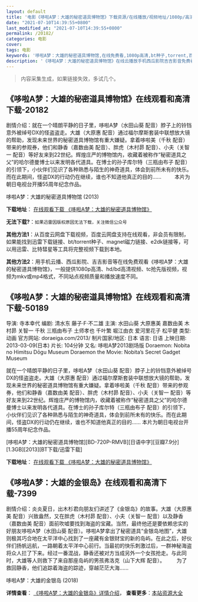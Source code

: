 ```yaml
---
layout: default
title: '电影《哆啦A梦：大雄的秘密道具博物馆》下载资源/在线播放/视频地址/1080p/高清/蓝光'
date: "2021-07-10T14:39:55+0800"
last_modified_at: "2021-07-10T14:39:55+0800"
permalink: /20182/
categories: 电影
cover:
tags: 电影
keywords: '哆啦A梦：大雄的秘密道具博物馆,在线免费看,1080p高清,bt种子,torrent,百度云盘,magnet,磁力链,迅雷下载资源'
description: '《哆啦A梦：大雄的秘密道具博物馆》在线云播放手机西瓜影院吉吉影音免费看，1080p高清bd/hd未删减完整版和tc抢先枪版，mkv/mp4格式，附带bt/torrent种子、magnet/磁力链、百度云盘、网盘资源迅雷下载链接'
---
```


>内容采集生成，如果链接失效，多试几个。


## 《哆啦A梦：大雄的秘密道具博物馆》在线观看和高清下载-20182

剧情介绍：就在一个晴朗平静的日子里，哆啦A梦（水田山葵 配音）脖子上的铃铛意外被绰号DX的怪盗盗走。大雄（大原惠 配音）通过福尔摩斯套装中联想放大镜的帮助，发现未来世界的秘密道具博物馆有重大嫌疑。拿着哆啦美（千秋 配音）带来的参观券，他们和静香（嘉数由美 配音）、胖虎（木村昴 配音）、小夫（关智一 配音）等好友来到22世纪。辉煌庄严的博物馆内，收藏着被称作“秘密道具之父”的哈尔德曼博士以来发明各代道具。在博士的孙子库尔特（三瓶由布子 配音）的引领下，小伙伴们见识了各种熟悉与陌生的神奇道具，体会到前所未有的快乐。而在此期间，怪盗DX的行动仍在继续，谁也不知道他真正的目的……  　　本片为朝日电视台开播55周年纪念作品。


哆啦A梦：大雄的秘密道具博物馆 (2013)

**下载地址**： [在线观看下载 《哆啦A梦：大雄的秘密道具博物馆》](https://www.btbtdy.me/btdy/dy1972.html) 


**无法下载?**：`如果迅雷因版权原因无法下载，关注微信公众号 `

**其他方法1**：从百度云网盘下载视频，百度云网盘支持在线观看，非会员有限制，如果能找到迅雷下载链接、bt/torrent种子、magnet磁力链接、e2dk链接等，可以用迅雷、比特彗星等工具将完整视频下载到本地。

**其他方法2**：用手机云播、西瓜影院、吉吉影音等在线免费观看《哆啦A梦：大雄的秘密道具博物馆》，一般提供1080p高清、hd/bd高清视频、tc抢先版视频，视频为mkv或mp4格式，不同站点视频质量和播放速度不同。


## 《哆啦A梦：大雄的秘密道具博物馆》在线观看和高清下载-50189

导演: 寺本幸代 编剧: 清水东 藤子·F·不二雄 主演: 水田山葵 大原惠美 嘉数由美 木村昴 关智一 千秋 三瓶由布子 土师孝也 千叶繁 堀江由衣 爱河里花子 松平健 类型: 动画 官方网站: doraeiga.com/2013/ 制片国家/地区: 日本 语言: 日语 上映日期: 2013-03-09(日本) 片长: 104分钟 又名: 哆啦A梦2013剧场版 Doraemon: Nobita no Himitsu Dōgu Museum Doraemon the Movie: Nobita’s Secret Gadget Museum

就在一个晴朗平静的日子里，哆啦A梦（水田山葵 配音）脖子上的铃铛意外被绰号DX的怪盗盗走。大雄（大原惠 配音）通过福尔摩斯套装中联想放大镜的帮助，发现未来世界的秘密道具博物馆有重大嫌疑。拿着哆啦美（千秋 配音）带来的参观券，他们和静香（嘉数由美 配音）、胖虎（木村昴 配音）、小夫（关智一 配音）等好友来到22世纪。辉煌庄严的博物馆内，收藏着被称作“秘密道具之父”的哈尔德曼博士以来发明各代道具。在博士的孙子库尔特（三瓶由布子 配音）的引领下，小伙伴们见识了各种熟悉与陌生的神奇道具，体会到前所未有的快乐。而在此期间，怪盗DX的行动仍在继续，谁也不知道他真正的目的…… 本片为朝日电视台开播55周年纪念作品。


[哆啦A梦：大雄的秘密道具博物馆][BD-720P-RMVB][日语中字][豆瓣7.9分][1.3GB][2013][BT下载/迅雷下载]

**下载地址**： [在线观看下载 《哆啦A梦：大雄的秘密道具博物馆》](https://www.btdx8.com/torrent/doraemon_nobita_in_the_secret_gadgets_museum_2013.html) 


## 《哆啦A梦：大雄的金银岛》在线观看和高清下载-7399

剧情介绍：炎炎夏日，出木杉君向朋友们讲述了《金银岛》的故事。大雄（大原惠美 配音）兴致盎然，又在胖虎（木村昴 配音）、小夫（关智一 配音）以及静香（嘉数由美 配音）面前吹嘘要找到海盗的宝藏。当然，最终他还是要依赖忠实的好朋友哆啦A梦（水田山葵 配音）。哆啦A梦拿出了秘密道具“金银岛地图”，大雄则极其巧合地在太平洋中心找到了一座藏有金银财宝的新的岛屿。在此之后，好伙伴们扬帆远航，一路朝着太平洋中心前行。当最初的快乐刺激过后，一群神秘海盗将众人拦了下来。经过一番混战，静香还被对方当成另外一个女孩抢走。与此同时，大雄等人则救下了来自那座岛屿的男孩弗洛克（山下大辉 配音）。 　　为了救回静香，他们追踪着海盗的踪迹，穿越茫茫大海……


哆啦A梦：大雄的金银岛 (2018)

**详情查看**： [《哆啦A梦：大雄的金银岛》详情介绍](/movie/7399/)， **查看更多**：[本站资源大全](/movie/t/all/)

